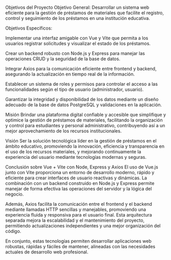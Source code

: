 Objetivos del Proyecto
Objetivo General:
Desarrollar un sistema web eficiente para la gestión de préstamos de materiales que facilite el registro, control y seguimiento de los préstamos en una institución educativa.

Objetivos Específicos:

Implementar una interfaz amigable con Vue y Vite que permita a los usuarios registrar solicitudes y visualizar el estado de los préstamos.

Crear un backend robusto con Node.js y Express para manejar las operaciones CRUD y la seguridad de la base de datos.

Integrar Axios para la comunicación eficiente entre frontend y backend, asegurando la actualización en tiempo real de la información.

Establecer un sistema de roles y permisos para controlar el acceso a las funcionalidades según el tipo de usuario (administrador, usuario).

Garantizar la integridad y disponibilidad de los datos mediante un diseño adecuado de la base de datos PostgreSQL y validaciones en la aplicación.

Misión
Brindar una plataforma digital confiable y accesible que simplifique y optimice la gestión de préstamos de materiales, facilitando la organización y control para estudiantes y personal administrativo, contribuyendo así a un mejor aprovechamiento de los recursos institucionales.

Visión
Ser la solución tecnológica líder en la gestión de préstamos en el ámbito educativo, promoviendo la innovación, eficiencia y transparencia en el uso de los recursos materiales, y mejorando continuamente la experiencia del usuario mediante tecnologías modernas y seguras.

Conclusión sobre Vue + Vite con Node, Express y Axios
El uso de Vue.js junto con Vite proporciona un entorno de desarrollo moderno, rápido y eficiente para crear interfaces de usuario reactivas y dinámicas. La combinación con un backend construido en Node.js y Express permite manejar de forma efectiva las operaciones del servidor y la lógica del negocio.

Además, Axios facilita la comunicación entre el frontend y el backend mediante llamadas HTTP sencillas y manejables, promoviendo una experiencia fluida y responsiva para el usuario final. Esta arquitectura separada mejora la escalabilidad y el mantenimiento del proyecto, permitiendo actualizaciones independientes y una mejor organización del código.

En conjunto, estas tecnologías permiten desarrollar aplicaciones web robustas, rápidas y fáciles de mantener, alineadas con las necesidades actuales de desarrollo web profesional.
